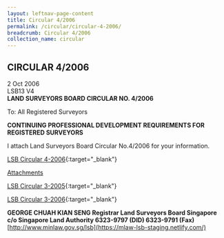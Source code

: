 ```yaml
---
layout: leftnav-page-content
title: Circular 4/2006
permalink: /circular/circular-4-2006/
breadcrumb: Circular 4/2006
collection_name: circular
---
```


CIRCULAR 4/2006
---

2 Oct 2006<br>
LSB13 V4<br>
**LAND SURVEYORS BOARD CIRCULAR NO. 4/2006**<br>


To: All Registered Surveyors

**CONTINUING PROFESSIONAL DEVELOPMENT REQUIREMENTS FOR REGISTERED SURVEYORS**

I attach Land Surveyors Board Circular No.4/2006 for your information.

[LSB Circular 4-2006](/files/linkclick3e5c.pdf){:target="_blank"}

<u>Attachments</u><br>

[LSB Circular 3-2005](/files/linkclick0206.pdf){:target="_blank"}

[LSB Circular 3-2006](/files/linkclicka4e0.pdf){:target="_blank"}

**GEORGE CHUAH KIAN SENG Registrar Land Surveyors Board Singapore**<br>
**c/o Singapore Land Authority 6323-9797 (DID) 6323-9791 (Fax)**<br>
[http://www.minlaw.gov.sg/lsb](https://mlaw-lsb-staging.netlify.com/)
